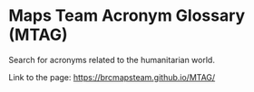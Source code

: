 # Maps Team Acronym Glossary (MTAG)

Search for acronyms related to the humanitarian world.

Link to the page:
https://brcmapsteam.github.io/MTAG/
